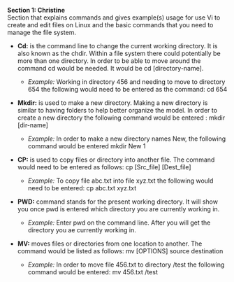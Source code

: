 **Section 1: Christine**
<br> 
Section that explains commands and gives example(s) usage for use Vi to create and edit files on Linux and the basic commands that you need to manage the file system.

- **Cd:** is the command line to change the current working directory. It is also known as the chdir. Within a file system there could potentially be more than one directory. In order to be able to move around the command cd would be needed. It would be cd [directory-name].

	- _Example:_ Working in directory 456 and needing to move to directory 654 the following would need to be entered as the command: cd 654

- **Mkdir:** is used to make a new directory. Making a new directory is similar to having folders to help better organize the model. In order to create a new directory the following command would be entered : mkdir [dir-name]

 	- _Example:_  In order to make a new directory names New, the following command would be entered mkdir New 1
	
- **CP:** is used to copy files or directory into another file. The command would need to be entered as follows: cp [Src_file] [Dest_file]

	- _Example:_ To copy file abc.txt into file xyz.txt the following would need to be entered: cp abc.txt xyz.txt
	
- **PWD:** command stands for the present working directory. It will show you once pwd is entered which directory you are currently working in. 
	- _Example:_ Enter pwd on the command line. After you will get the directory you ae currently working in.
	
- **MV:** moves files or directories from one location to another. The command would be listed as follows: mv [OPTIONS] source destination
	- _Example:_ In order to move file 456.txt to directory /test the following command would be entered: mv 456.txt /test

